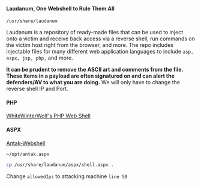 #### Laudanum, One Webshell to Rule Them All
```
/usr/share/laudanum
```
Laudanum is a repository of ready-made files that can be used to inject onto a victim and receive back access via a reverse shell, run commands on the victim host right from the browser, and more. The repo includes injectable files for many different web application languages to include `asp, aspx, jsp, php,` and more.

**It can be prudent to remove the ASCII art and comments from the file. These items in a payload are often signatured on and can alert the defenders/AV to what you are doing.**
We will only have to change the reverse shell IP and Port.


#### PHP
[WhiteWinterWolf's PHP Web Shell](https://github.com/WhiteWinterWolf/wwwolf-php-webshell)


#### ASPX
[Antak-Webshell](https://github.com/samratashok/nishang/blob/master/Antak-WebShell/antak.aspx) 
```bash
~/opt/antak.aspx
```

```bash
cp /usr/share/laudanum/aspx/shell.aspx .
```

Change `allowedIps` to attacking machine `line 59`